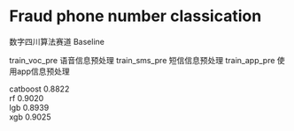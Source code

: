 # Fraud phone number classication
 数字四川算法赛道 Baseline
 
 
 train_voc_pre 语音信息预处理
 train_sms_pre 短信信息预处理
 train_app_pre 使用app信息预处理
 
 
catboost 0.8822  
rf 0.9020  
lgb 0.8939  
xgb 0.9025

